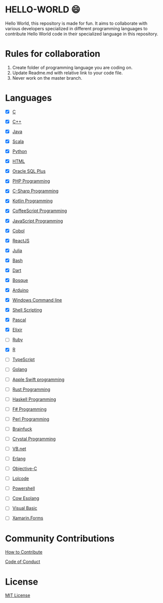 # HELLO-WORLD :smile:
Hello World, this repository is made for fun. It aims to collaborate with various developers specialized in different programming languages to contribute Hello World code in their specialized language in this repository.

# Rules for collaboration

1. Create folder of programming language you are coding on.
2. Update Readme.md with relative link to your code file.
3. Never work on the master branch.

# Languages

- [x] [C](C)

- [x] [C++](Cpp%20Programming)

- [x] [Java](Java%20Programming)

- [x] [Scala](Scala)

- [x] [Python](Python%20Programming)

- [x] [HTML](HTML%20Programming)

- [x] [Oracle SQL Plus](SQL%20Plus)

- [x] [PHP Programming](PHP%20Programming)

- [x] [C-Sharp Programming](C-Sharp/)

- [x] [Kotlin Programming](Kotlin/)

- [x] [CoffeeScript Programming](CoffeeScript/)

- [x] [JavaScript Programming](JavaScript)

- [x] [Cobol](Cobol/)

- [x] [ReactJS](ReactJS/)

- [x] [Julia](Julia/)

- [x] [Bash](Bash/)

- [x] [Dart](Dart/)

- [x] [Bosque](Bosque/)

- [x] [Arduino](Arduino/)

- [x] [Windows Command line](Windows%20Command%20Line)

- [x] [Shell Scripting](Shell%20Scripting)

- [x] [Pascal](Pascal/)

- [x] [Elixir](Elixir/)

- [ ] [Ruby](Ruby%20Programming)

- [x] [R](R%20Programming)

- [ ] [TypeScript](TypeScript)

- [ ] [Golang](Golang%20Programming)

- [ ] [Apple Swift programming](Swift/)

- [ ] [Rust Programming](Rust)

- [ ] [Haskell Programming](Haskell/)

- [ ] [F# Programming](F-Sharp/)

- [ ] [Perl Programming](Perl%20Programming)

- [ ] [Brainfuck](Brainfuck/)

- [ ] [Crystal Programming](Crystal%20Programming)

- [ ] [VB.net](VB.net/)

- [ ] [Erlang](Erlang/)

- [ ] [Objective-C](Objective-C/)

- [ ] [Lolcode](lolcode/)

- [ ] [Powershell](PowerShell/)

- [ ] [Cow Esolang](COW%20-%20Esolang)

- [ ] [Visual Basic](Visual%20Basic)

- [ ] [Xamarin.Forms](XamarinForms)


# Community Contributions

[How to Contribute](CONTRIBUTING.md)

[Code of Conduct](CODE_OF_CONDUCT.md)

# License

[MIT License](LICENSE)
